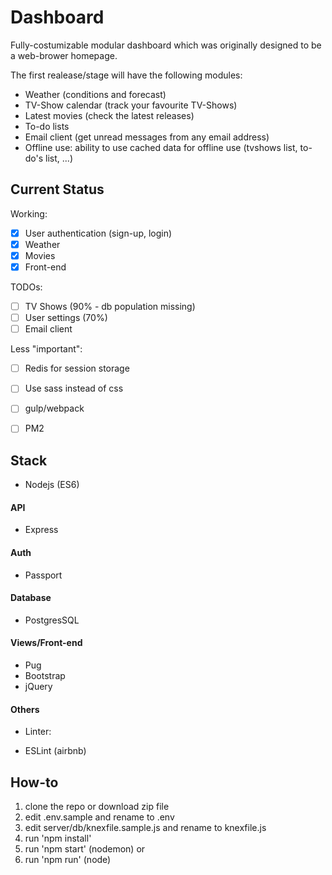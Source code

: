 # Dashboard

Fully-costumizable modular dashboard which was originally designed to be a web-brower homepage.

The first realease/stage will have the following modules:

* Weather (conditions and forecast)
* TV-Show calendar (track your favourite TV-Shows)
* Latest movies (check the latest releases)
* To-do lists
* Email client (get unread messages from any email address)
* Offline use: ability to use cached data for offline use (tvshows list, to-do's list, ...)


## Current Status

Working:

- [X] User authentication (sign-up, login)
- [x] Weather
- [x] Movies
- [x] Front-end

TODOs:

- [ ] TV Shows (90% - db population missing)
- [ ] User settings (70%)
- [ ] Email client

Less "important":
- [ ] Redis for session storage
- [ ] Use sass instead of css
- [ ] gulp/webpack
- [ ] PM2


## Stack

* Nodejs (ES6)

#### API
* Express

#### Auth
* Passport

#### Database
* PostgresSQL

#### Views/Front-end
* Pug
* Bootstrap
* jQuery

#### Others
* Linter:

* ESLint (airbnb)


## How-to

1. clone the repo or download zip file
2. edit .env.sample and rename to .env
3. edit server/db/knexfile.sample.js and rename to knexfile.js
4. run 'npm install'
5. run 'npm start' (nodemon)
or
5. run 'npm run' (node)
